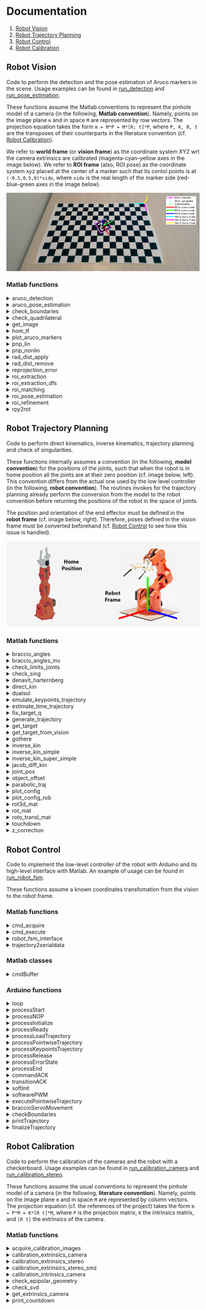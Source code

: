 # Documentation

1. [Robot Vision](#robot-vision)
2. [Robot Trajectory Planning](#robot-trajectory-planning)
3. [Robot Control](#robot-control)
4. [Robot Calibration](#robot-calibration)

<a name="robot-vision"></a>
## Robot Vision

Code to perform the detection and the pose estimation of Aruco markers in the scene. Usage examples can be found in [run_detection](../src/scripts/run_detection.m) and [run_pose_estimation](../src/scripts/run_pose_estimation.m).

These functions assume the Matlab conventions to represent the pinhole model of a camera (in the following, **Matlab convention**). Namely, points on the image plane `m` and in space `M` are represented by row vectors. The projection equation takes the form `m = M*P = M*[R; t]*P`, where `P, K, R, t` are the transposes of their counterparts in the literature convention (cf. [Robot Calibration](#robot-calibration)).

We refer to **world frame** (or **vision frame**) as the coordinate system XYZ wrt the camera extrinsics are calibrated (magenta-cyan-yellow axes in the image below). We refer to **ROI frame** (also, ROI pose) as the coordinate system xyz placed at the center of a marker such that its contol points is at `(-0.5,0.5,0)*side`, where `side` is the real length of the marker side (red-blue-green axes in the image below).

![FrameVision](./frame_vision.png)

### Matlab functions

<!-- aruco_detection matlab function -->
<details>
    <summary>
        aruco_detection
    </summary>

Build the Aruco detection pipeline. It executes in order the functions roi_extraction(...), roi_refinement(...), roi_matching(...).

    [rois_matched, i_arucos, stats] = aruco_detection(img, aruco_markers, varargin)

Input arguments:
+ **img**: input image
+ **ruco_markers**: markers to be matched
+ **varargin**: collection of optional parameters, cf. the official Matlab documentation

Parameters:
+ **'verbose'**: verbose level of the function (0, 1)
    + 0: show nothing
    + 1: show log in the command window
+ Refer to roi_extraction(...), roi_refinement(...), roi_matching(...) for details about further allowed parameters.

Output arguments:
+ **rois_matched**: ROIs matched with the markers
+ **i_arucos**: indices of the markers matched with the rois_matched
+ **stats**: struct with some performance statistics
    + number of ROIs extracted/refined
    + times of ROIs extraction/refinement/matching
</details>

<!-- aruco_pose_estimation matlab function -->
<details>
    <summary>
        aruco_pose_estimation
    </summary>

Build the Aruco pose estimation pipeline. It executes in order the functions aruco_detection(...), roi_pose_estimation(...).

    [rois, i_arucos, rois_R, rois_t] = aruco_pose_estimation(img, aruco_markers, aruco_real_sides, K, R_cam, t_cam, k, varargin)

Input arguments:
+ **img**:                input image
+ **aruco_markers**:      markers to be matched
+ **aruco_real_sides**:   real world lengths of the sides of the markers [cm]
+ **K**:                  intrisics matrix of the camera (Matlab convention)
+ **R_cam**:              rotation matrix of the camera extrinsics in the world frame (Matlab convention)
+ **t_cam**:              translation vector of the camera extrinsics in the world frame (Matlab convention)
+ **k**:                  radial distortion coefficients of the camera
+ **varargin**:           collection of optional parameters, cf. the official Matlab documentation

Parameters:
+ **'verbose'**: verbose level of the function (0, 1)
    + 0: show nothing
    + 1: show log in the command window
+ Refer to aruco_detection(...), roi_pose_estimation(...) for details about further allowed parameters

Output arguments:
+ **rois**:               ROIs matched with the markers
+ **i_arucos**:           indices of the markers matched with the rois
+ **rois_R**:             rotation matrices of the roto-translations that map points from the ROIs frames into the world frame (Matlab convention)
+ **rois_t**:             translation vectors of the roto-translations that map points from the ROIs frames into the world frame (Matlab convention)
+ **stats**:              struct with some performance statistics
    + number of ROIs extracted/refined
    + times of ROIs extraction/refinement/matching and pose estimation    
    + reprojection errors of lin/nonlin PnP
</details>

<!-- check_boundaries matlab function -->
<details>
    <summary>
        check_boundaries
    </summary>

Return 1 if the point (i, j) in pixel coordinates is inside an image, whose size is defined by img_size.

    check_ans = check_boundaries(i, j, img_size)

Input arguments:
+ **i**:          i point coordinate (row)
+ **j**:          j point coordinate (column)
+ **img_size**:   1x2 [rows img limit, columns img limit]

Output arguments:
+ **check_ans**:  1 if the point is inside the image 0 otherwise
</details>

<!-- check_quadrilateral matlab function -->
<details>
    <summary>
        check_quadrilateral
    </summary>

Check if the set of input points defines the shape of a valid quadrilateral, i.e., it is close to the shape of a parallelogram.

    is_valid_quad = check_quadrilateral(points, varargin)

Input arguments:
+ **points**:   array Nx2 of points that defines the shape [ [x1,y1]; [x2,y2]; ... ; [xN,yN] ]
+ **varargin**: collection of optional parameters, cf. the official Matlab documentation

Parameters:
+ **'sum_angles_tol'**: tolerance on the sum of the internal angles [degrees]
+ **'parallelism_tol'**: tolerance on the angle between opposite sides [degrees]
+ **'side_th_low'**: lower threshold on the length of each side [pixels]
+ **'side_th_high'**: higher threshold on the length of each side [pixels]
+ **'angle_th_low'**: lower threshold on the internal angles [degrees]
+ **'angle_th_high'**: higher threshold on the internal angles [degrees]

Output arguments:
+ **is_valid_quad**: 1 if the shape is a valid quadrilateral 0 otherwise

NOTE: a shape is discarded when one of the following conditions is met:
+ sum of the internal angles > 360° + sum_angles_tol 
+ angle between opposide sides > parallelism_tol
+ length of a side < side_th_low
+ length of a side > side_th_high
+ value of an internal < angle_th_low
+ value of an internal > angle_th_high
</details>

<!-- get_image matlab function -->
<details>
    <summary>
        get_image
    </summary>

Acquire an image from camera or load an image from disk.

    img = get_image(img_source)

Input arguments:
+ **img_source**: webcam object or path to an image on disk

Output arguments:
+ **img**: image acquired from the camera or loaded from disk
</details>

<!-- hom_tf matlab function -->
<details>
    <summary>
        hom_tf
    </summary>

Apply the homogeneous transformation H to the set of points X. The points are arranged by rows X = [x1; ... ; xN] and Y = [y1; ... ; yN]. The transformation acts on the homogeneous coordinates, hom(Y) = hom(X)*H. If required, apply also radial distortion to the results.

    Y = hom_tf(X, H)

    Y = hom_tf(X, H, K, k)

Input arguments:
+ **X**: input set of points (inhomogeneous coordinates)
+ **H**: transformation between homogeneous coordinates (Matlab convention)
    + H 4x3 is a projection 
    + H 3x3 is a transformation in the projective plane
    + H 4x4 is a transformation in the projective space
+ **K**: intrisics matrix of the camera (optional)
+ **k**:  radial distortion coefficients of the camera (optional)

Output arguments:
+ **Y**: transformed set of points (inhomogeneous coordinates)

NOTE: if intrinsics K and radial distortion coefficients k are provided, the points Y must be 2D image points.
</details>

<!-- plot_aruco_markers matlab function -->
<details>
    <summary>
        plot_aruco_markers
    </summary>

Show the content of a set of Aruco markers.

    plot_aruco_markers(aruco_markers)

Input arguments:
+ **aruco_markers**: cell array containing the Aruco markers
</details>

<!-- pnp_lin matlab function -->
<details>
    <summary>
        pnp_lin
    </summary>

Perspective-n-Points (PnP) from 3D-2D correspondences. It finds the camera extrinsics R, t wrt the frame of the 3D points from a set of 3D-2D correspondences. The algorithm assumes coplanar 3D points, i.e. with z=0. Also the RMS value of the reprojection errors is returned.

    [R, t, reproj_err] = pnp_lin(X_image, X_world, K)
    
Input arguments:
+ **X_image**:    Nx2 array, 2D image points
+ **X_world**:    Nx3 array, 3D world points ( X_world(:,3) = 0 )
+ **K**:          intrisics matrix of the camera

Output arguments:
+ **R**:          rotation matrix of the camera extrinsics
+ **t**:          translation vector of the camera extrinsics
+ **reproj_err**: reprojection error (RMS value)

NOTE: Matlab convention is assumed, `X_image = X_world*[R; t]*K`.
</details>

<!-- pnp_nonlin matlab function -->
<details>
    <summary>
        pnp_nonlin
    </summary>

Non-linear refinement of Perspective-n-Points (PnP) from 3D-2D correspondences. It iterativelly refines the input camera extrinsics through inimization of the reprojection errors of a set of 3D-2D correspondences. Also the RMS value of the final reprojection errors is returned.

    [R, t, reproj_err] = pnp_nonlin(R0, t0, X_image, X_world, K, k)

Input arguments:
+ **R0**:         initial guess for the rotation matrix of the camera extrinsics, e.g., calculated with pnp_lin(...)
+ **t0**:         initial guess for the translation vector of the camera extrinsics, e.g., calculated with pnp_lin(...)
+ **X_image**:    Nx2 array, 2D image points
+ **X_world**:    Nx3 array, 3D world points
+ **K**:          intrisics matrix of the camera
+ **k**:          radial distortion coefficients of the camera

Output arguments:
+ **R**:          rotation matrix of the (refined) camera extrinsics
+ **t**:          translation vector of the (refined) camera extrinsics
+ **reproj_err**: reprojection error (RMS value)

NOTE: Matlab convention is assumed, `X_image = fd( X_world*[R; t]*K)` where `fd` is the function that applies the radial distortion.
</details>

<!-- rad_dist_apply matlab function -->
<details>
    <summary>
        rad_dist_apply
    </summary>

Return the distorted pixel coordinates from the true ones.

    [m_d, J_m] = rad_dist_apply(m, K, k)

Input arguments:
+ **m**:      Nx2 array, undistorted image points
+ **K**:      intrisics matrix of the camera (Matlab convention)
+ **k**:      radial distortion coefficients of the camera

Output arguments:
+ **m_d**:    Nx2 array, distorted image points
+ **J_m**:    cell array of Jacobians of m_d wrt m (2x2 matrices)
</details>

<!-- rad_dist_remove matlab function -->
<details>
    <summary>
        rad_dist_remove
    </summary>

Return the true pixel coordinates from the distorted ones (solving a non-linear iterative LS problem).

    [m, err] = rad_dist_remove(m_d, K, k)

Input arguments:
+ **m_d**:    Nx2 array, distorted image points
+ **K**:      intrisics matrix of the camera (Matlab convention)
+ **k**:      radial distortion coefficients of the camera

Output arguments:
+ **m**:      Nx2 array, undistorted image points
+ **err**:    final error of the iterative solver (RMS value)
</details>

<!-- reprojection_error matlab function -->
<details>
    <summary>
        reprojection_error
    </summary>

Reprojection error of a 3D-2D correspondence. It finds the component-wise reprojection error between a 2D point and a 3D point. The Jacobian wrt the extrinsics of the camera is also returned.

    [err, J_ext] = reprojection_error(m, M, K, R, t, k)

Input arguments:
+ **m**:      Nx2 array, 2D image points
+ **M**:      Nx3 array, 3D world points
+ **K**:      intrisics matrix of the camera
+ **R**:      rotation matrix of the camera extrinsics
+ **t**:      translation vector of the camera extrinsics
+ **k**:      radial distortion coefficients of the camera

Output arguments:
+ **err**:    2Nx1 array, reprojection error between `m` and `reproj(M)`
+ **J_ext**:  2Nx12 array, Jacobian of err wrt the camera extrinsics `[R11,R21,R31,R12,R22,R32,R13,R23,R33,t1,t2,t3]`

NOTE: Matlab convention is assumed, `reproj(M) = fd( M*[R; t]*K )` where `fd` is the function that applies the radial distortion.
</details>

<!-- roi_extraction matlab function -->
<details>
    <summary>
        roi_extraction
    </summary>

Extract ROIs from the input image.

    [rois_raw, time] = roi_extraction(img, img_gray, varargin)

Input arguments:
+ **img**:      input image
+ **img_gray**: input image (grayscale)
+ **varargin**: collection of optional parameters, cf. the official Matlab documentation

Parameters:
+ **'method'**: choose the ROI extraction algorithm
    + 'adaptth-moore': adaptive thresholding + Moore-Neighbor tracing 
    + 'canny-dfs': Canny edge detector + DFS
    + 'canny-dfs-c': Canny edge detector + DFS C-implementation   
+ **'adaptth_sensitivity'**: sensitivity of the adaptive thresholding, cf. adaptthresh(...)
+ **'adaptth_statistic'**:	statistic of the adaptive thresholding, cf. adaptthresh(...)		
+ **'adaptth_neighborhood'**:	neighborhood size of the adaptive thresholding, cf. adaptthresh(...)			
+ **'canny_th_low'**: lower threshold of the Canny edge detector, cf. edge(...)
+ **'canny_th_high'**: higher threshold of the Canny edge detector, cf. edge(...)		
+ **'verbose'**: verbose level of the function (0, 1, 2)
    + 0: show nothing
    + 1: show the extracted ROIs
    + 2: show also the binarized image (if 'adaptth-moore') or the Canny+DFS output (if 'canny-dfs')

Output arguments:
+ **rois_raw**: extracted ROIs without any refinement
+ **time**: execution time (ignoring plots)
</details>

<!-- roi_extraction_dfs matlab function -->
<details>
    <summary>
        roi_extraction_dfs
    </summary>

Apply the depth-first search (DFS) algorithm to a picture filtered with the Canny edge detector (2D-Graph) and extract the connected components from it (set of points, set of tails).

    components = roi_extraction_dfs(img_canny)

Input arguments:
+ **img_canny**: input image filtered by Canny edge detector

Output arguments:
+ **components**: cell array of the connected components (points and tails)
    + components{i,1} is the set of points of the i-th component
    + components{i,2} is the set of tails of the i-th component
</details>

<!-- roi_matching matlab function -->
<details>
    <summary>
        roi_matching
    </summary>

Match the Aruco markers with the candidate ROIs.

    [rois_matched, i_rois_matched, i_arucos, time] = roi_matching(img, img_gray, rois_refined, i_rois_refined, aruco_markers, varargin)

Input arguments:
+ **img**: input image
+ **img_gray**: input image (grayscale)
+ **rois_refined**: candidated ROIs for matching with markers
+ **i_rois_refined**: indices of the rois_refined in the rois_raw cell array
+ **aruco_markers**: markers to be matched
+ **varargin**: collection of optional parameters, cf. the official Matlab documentation

Parameters:
+ **'roi_bb_padding'**: padding value of bounding boxes [pixels]
+ **'roi_h_side'**: side value of a ROI after homography [pixels]
+ **'roi_hamming_th'**: maximum value of hamming distance to detect a marker
+ **'verbose'**: verbose level of the function (0, 1, 2, 3)
    + 0: show nothing
    + 1: show the matched ROIs and the markers IDs
    + 2: show also the homographies of the matched ROIs
    + 3: show also the homographies of the unmatched ROIs

Output arguments:
+ **rois_matched**: matched ROIs among the candidated ROIs
+ **i_rois_matched**: indices of the rois_matched in the rois cell array
+ **i_arucos**: indices of the markers matched with the rois_matched
+ **time**: execution time (ignoring plots)
</details>

<!-- roi_pose_estimation matlab function -->
<details>
    <summary>
        roi_pose_estimation
    </summary>

Compute the poses of the matched ROIs in the world frame.

    [R, t, err_lin, err_nonlin, time] = roi_pose_estimation(img, rois, i_arucos, aruco_real_sides, K, R_cam, t_cam, k, varargin)

Input arguments:
+ **img**: input image
+ **rois**: ROIs matched with the markers
+ **i_arucos**: indices of the matched markers for every ROIs
+ **aruco_real_sides**: real world lengths of the sides of the markers [cm]
+ **K**: intrisics matrix of the camera (Matlab convention)
+ **R_cam**: rotation matrix of the camera extrinsics in the world frame (Matlab convention)
+ **t_cam**: translation vector of the camera extrinsics in the world frame (Matlab convention)
+ **k**: radial distortion coefficients of the camera
+ **varargin**: collection of optional parameters, cf. the official Matlab documentation

Parameters:
+ **'verbose'**: verbose level of the function (0, 1, 2)
    + 0: show nothing
    + 1: show the poses of the ROIs
    + 2: show also markers the IDs

Output arguments:
+ **R**: rotation matrices of the roto-translations that map points from the ROIs frames into the world frame (Matlab convention)
+ **t**: translation vectors of the roto-translations that map points from the ROIs frames into the world frame (Matlab convention)
+ **err_lin**: RMS values of reprojection errors (after linear PnP)
+ **err_nonlin**: RMS values of reprojection errors (after non-linear PnP)
+ **time**: execution time (ignoring plots)
</details>

<!-- roi_refinement matlab function -->
<details>
    <summary>
        roi_refinement
    </summary>

Refine and select the candidate ROIs for matching.

    [rois_refined, i_rois_refined, time] = roi_refinement(img, rois_raw, varargin)

Input arguments:
+ **img**: input image
+ **rois_raw**: input ROIs without any refinement
+ **varargin**: collection of optional parameters, cf. the official Matlab documentation

Parameters:
+ **'method'**: choose the ROI refinement algorithm
    + 'rdp': Ramer-Douglas–Peucker 
    + 'geometric': find the four extreme corners
+ **'roi_size_th'**: min #points required by each ROI to be processed
+ **'rdp_th'**: threshold of the Ramer-Douglas–Peucker algorithm, cf. reducepoly(...)
+ **'roi_sum_angles_tol'**: tolerance on the sum of the internal angles, cf. check_quadrilateral(...)
+ **'roi_parallelism_tol'**: tolerance on the angle between opposite sides, cf. check_quadrilateral(...)
+ **'roi_side_th_low'**: lower threshold on the length of each side normalized wrt the diagonal of the input image, cf. check_quadrilateral(...)
+ **'roi_side_th_high'**: higher threshold on the length of each side normalized wrt the diagonal of the input image, cf. check_quadrilateral(...)
+ **'roi_angle_th_low'**: lower threshold on the internal angles, cf. check_quadrilateral(...)
+ **'roi_angle_th_high'**: higher threshold on the internal angles, cf. check_quadrilateral(...)
+ **'verbose'**: verbose level of the function (0, 1, 2)
    + 0: show nothing
    + 1: show the refined ROIs
    + 2: show also the discarded ROIs

Output arguments:
+ **rois_refined**: refined and selected ROIs among the input ROIs
+ **i_rois_refined**: indices of the rois_refined in the rois_raw cell array
+ **time**: execution time (ignoring plots)

NOTE: to use Ramer-Douglas–Peucker ('rdp') Matlab >= 2019b is needed.
</details>

<!-- rpy2rot matlab function -->
<details>
    <summary>
        rpy2rot
    </summary>

Create a rotation matrix from its roll-pitch-yaw parameterization.

    [R, J_roll, J_pitch, J_yaw] = rpy2rot(a)

Input arguments:
+ **a**: [roll pitch yaw] aka XYZ parameterization of the rotation
    + a(1) = roll, rotation angle around x-axis
    + a(2) = pitch, rotation angle around y-axis
    + a(3) = yaw, rotation angle around z-axis

Output arguments:
+ **R**: rotation matrix, `R = Rx(roll)*Ry(pitch)*Rz(yaw)`
+ **J_roll**: Jacobian of R wrt roll
+ **J_pitch**: Jacobian of R wrt pitch
+ **J_yaw**: Jacobian of R wrt yaw
</details>

<a name="robot-trajectory-planning"></a>
## Robot Trajectory Planning

Code to perform direct kinematics, inverse kinematics, trajectory planning and check of singularities.

These functions internally assumes a convention (in the following, **model convention**) for the positions of the joints, such that when the robot is in home position all the joints are at their zero position (cf. image below, left). This convention differs from the actual one used by the low level controller (in the following, **robot convention**). The routines invokes for the trajectory planning already perform the conversion from the model to the robot convention before returning the positions of the robot in the space of joints.

The position and orientation of the end effector must be defined in the **robot frame** (cf. image below, right). Therefore, poses defined in the vision frame must be converted beforehand (cf. [Robot Control](#robot-control) to see how this issue is handled).

![FrameRobot](./frame_robot.png)

### Matlab functions

<!-- braccio_angles matlab function -->
<details>
    <summary>
        braccio_angles
    </summary>

Convert angles from model convention to robot convention.

    out = braccio_angles(in, post_corr, AHposition, THposition)

Input arguments:
+ **out**: NxQNUM-1 array, joints positions in model convention
+ **post_corr**: 1xQNUM-1 array, offsets to be applied a posteriori
+ **AHposition**: 1xQNUM-1 array, actual home position of Braccio
+ **THposition**: 1xQNUM-1 array, theoretical home position of Braccio

Output arguments:
+ **in**: NxQNUM-1 array, joints positions in robot convention
</details>      

<!-- braccio_angles_inv matlab function -->
<details>
    <summary>
        braccio_angles_inv
    </summary>

Convert angles from robot convention to model convention.

    in = braccio_angles_inv(out, post_corr, AHposition, THposition)

Input arguments:
+ **out**: NxQNUM-1 array, joints positions in robot convention
+ **post_corr**: 1xQNUM-1 array, offsets to be applied a posteriori
+ **AHposition**: 1xQNUM-1 array, actual home position of Braccio
+ **THposition**: 1xQNUM-1 array, theoretical home position of Braccio

Output arguments:
+ **in**: NxQNUM-1 array, joints positions in model convention
</details>

<!-- check_limits_joints matlab function -->
<details>
    <summary>
        check_limits_joints
    </summary>

Check if a given position in the joints space satisfy the constraints of the Braccio robot.

    check_ans = check_limits_joints(qrob)

Input arguments:
+ **qrob**: 1xQNUM array, joints position under test

Output arguments:
+ **check_ans**: 1 if qrob satisfy the constraints, 0 otherwise
</details>

<!-- check_sing matlab function -->
<details>
    <summary>
        check_sing
    </summary>

Check if there are singular configuration among a given set of points in the space of joints (in model convention).

    [sing_flag, sing_vec] = CHECK_SING(Q, braccio_params)

+ **Q**: NxQNUM-1 array, set of joints positions under test
+ **braccio_params**: 1xQNUM-1 array, real parameters of the Braccio robot, cf. direct_kin(...)

Output arguments:
+ **sing_flag**: 1 if at least one singularity is found, 0 otherwise
+ **sing_vec**: sing_vec(i) = 1 if Q(i,:) is singular, 0 otherwise
</details>

<!-- denavit_harternberg matlab function -->
<details>
    <summary>
        denavit_harternberg
    </summary>

Find the rototranslation between two reference frames using the Denavit-Hartenberg (DH) parameters.

    A = denavit_harternberg(theta, d, alpha, a)

Input arguments:
+ **theta**: DH parameter 'theta'
+ **d**: DH parameter 'd'
+ **alpha**: DH parameter 'alpha'
+ **a**: DH parameter 'a' (also known as 'r')

Output arguments:
+ **A**: 4x4 roto-translation defined by the DH parameters
</details>

<!-- direct_kin matlab function -->
<details>
    <summary>
        direct_kin
    </summary>

Compute the direct kinematics of the Braccio robot for a given joints position and a set of real parameters of the robot. With `njoints=QNUM-1` the direct kinematics for all the joints is computed. With `njoints<QNUM-1` the direct kinematics of only the first njoints is computed.

    Atot = direct_kin(q, njoints, braccio_params)

Input arguments:
+ **q**: 1xQNUM-1 array, joints position in model convention
+ **njoints**: number of joints to be considered for direct kinematics
+ **braccio_params**: 1xQNUM-1 array, real parameters of the Braccio robot
    + (1) = distance between ground and joint 1
    + (2) = distance between joint 1 and joint 2
    + (3) = distance between joint 2 and joint 3
    + (4) = distance between joint 3 and EF tip
    + (5) = 'a' (aka 'r') DH parameter for joint 5

Output arguments:
+ **Atot**: rototranslation matrix of direct kinematics
</details>

<!-- dualsol matlab function -->
<details>
    <summary>
        dualsol
    </summary>

For a given joints position in model convention, find the other one that preserves the end effector position and orientation ('dual position').

    qlocdual = dualsol(qloc)

Input arguments:
+ **qloc**: 1xQNUM-1 array, input joints position

Output arguments:
+ **qlocdual**: 1xQNUM-1 array, dual position of qloc
</details>

<!-- emulate_keypoints_trajectory matlab function -->
<details>
    <summary>
        emulate_keypoints_trajectory
    </summary>

Given a trajectory defined via keypoints return the actual trajectory followed by the robot. The actual trajectory is interpolated by the microcontroller with braccioServoMovement(...).

    trajectory_robot = emulate_keypoints_trajectory(start, trajectory)

Input arguments:
+ **start**: 1xQNUM array, starting point of the trajectory
+ **trajectory**: NxQNUM array, trajectory defined by keypoints

Output arguments:
+ **trajectory_robot**: MxQNUM array, interpolated trajectory (M>=N)
+ **key_idcs**: 1xN array, cointains index where trajectory_robot reaches the keypoints
</details>

<!-- estimate_time_trajectory matlab function -->
<details>
    <summary>
        estimate_time_trajectory
    </summary>

Estimate the time to execute a trajectory on the robot.

    time = estimate_time_trajectory(type_trajectory, trajectory, current_q, delta_t)

Input arguments:
+ **type_trajectory**: type of trajectory, cf. generate_trajectory(...)
    + 'pointwise': trajectory defined point by point
    + 'keypoints': trajectory defined via keypoints to be interpolated
+ **trajectory**: NxQNUM array, points of the trajectory
+ **current_q**: 1xQNUM array, current position of the robot (joints)
+ **delta_t**: timestep of the trajectory execution

Output arguments:
+ **time**: estimated execution time of the trajectory
</details>

<!-- fix_target_q matlab function -->
<details>
    <summary>
        fix_target_q
    </summary>

Add a small overshoot to the trajectory of the first joint during the movement to a target position.

    target_q_fix = fix_target_q(target_q, current_q, last_q)

Input arguments:
+ **target_q**: 1xQNUM array, target position in joints space
+ **current_q**: 1xQNUM array, current position in joints space
+ **last_q**: 1xQNUM array, last position in joints space

Output arguments:
+ **target_q_fix**: 3xQNUM array, fixed target position
</details>

<!-- generate_trajectory matlab function -->
<details>
    <summary>
        generate_trajectory
    </summary>

High level interface to generate robot trajectories. Trajectories defined pointwise (P) and via keypoints (K) can be generated. The latter ones require a low level controller that interpolate between keypoints to be executed on the robot.

    [trajectory, time_trajectory, confirm] = generate_trajectory(method, current_q, delta_t, cam, vision_args, trajectory_planning_args, fn_cam2robot_coords, fn_robot_input)

Input arguments:
+ **method**: method used to generate the trajectory
    + 'back-home': go back to the home position (K)
    + 'move-q': move to a position in joints space (K)
    + 'move-t-npoints': move to n positions in 3D space (K)
    + 'move-t-pointwise': move to a position in 3D space from home (P)
    + 'move-t': move to a position in 3D space (K)
    + 'grasp': grasp a object in a position in 3D space (K)
    + 'grasp-parabola': as 'grasp', with a parabolic trajectory (K)
+ **home_q**: 1xQNUM array, home position of the robot (joints)
+ **current_q**:1xQNUM array, current position of the robot (joints)
+ **delta_t**: timestep of the trajectory execution
+ **cam**: webcam object of the camera, cf. webcam(...)
+ **vision_args**: struct of vision parameters, cf. get_target_from_vision(...)
+ **trajectory_planning_args**: struct of trajectory planning parameters
+ **fn_cam2robot_coords**: function to convert points from vision to robot frame 
+ **fn_robot_input**: function to acquire input, cf. input(...) or cmdBuffer

trajectory_planning_args struct:
+ braccio_params: parameters of the robot, cf. direct_kin(...)
+ z_min: minimum z-value of target points [mm], in robot frame
+ joint_safety_radius: minimum distance that joints have to mantain from the ground [mm], in robot frame
+ box_coords_grasp: destination of 'grasp' [cm], in vision frame
+ box_coords_grasp_parabola: as above but for 'grasp-parabola' [cm]
+ touchdown_verbose: verbosity level of touchdown(...)
+ gothere_verbose: verbosity level of gothere(...)
+ parabolic_traj_verbose: verbosity level of parabolic_traj(...)
+ objects_dict: parameters of the objects to be grasped, cf. object_offset(...)

Output arguments:
+ **trajectory**: NxQNUM array of the generated N-points trajectory
+ **time_trajectory**: estimated execution time of the trajectory
+ **confirm**: flag to confirm or cancel execution of the trajectory

NOTE: this function requires the MATLAB Support Package for USB Webcams. For details regarding vision_args refers to get_target_from_vision(...).
</details>

<!-- get_target matlab function -->
<details>
    <summary>
        get_target
    </summary>

Retrieve the position of a target in the scene (world frame).

    [target, i_aruco] = get_target(method, QNUM, cam, vision_args, fn_robot_input)

Input arguments:
+ **method**: type of target acquisition
    + 'q': position in joint space from user
    + '3d-npoints': n positions in 3d space from user (world frame)
    + '3d-vision': position in 3d space from user or camera (world frame)
+ **QNUM**: number of joints of the robot
+ **cam**: webcam object of the camera, cf. webcam(...)
+ **vision_args**: struct of vision parameters
+ **fn_robot_input**: function to acquire input, cf. input(...) or cmdBuffer

Output arguments:
+ **target**: position ot the chosen target (world frame)
+ **i_aruco**: id of the marker associated to the target (0 if none)

NOTE: this function requires the MATLAB Support Package for USB Webcams. For details regarding vision_args refers to get_target_from_vision(...).
</details>

<!-- get_target_from_vision matlab function -->
<details>
    <summary>
        get_target_from_vision
    </summary>

Retrieve the position of a chosen marker in the scene observed by a camera (world frame).

    [t, R, i_aruco] = GET_TARGET_FROM_VISION(cam, vision_args, fn_robot_input)

Input arguments:
+ **cam**: webcam object of the camera, cf. webcam(...)
+ **vision_args**: struct of vision parameters, cf. below
+ **fn_robot_input**: function to acquire input, cf. input(...) or cmdBuffer

The struct vision_args contains the positional arguments and parameters of aruco_pose_estimation(...).

Output arguments:
+ **t**: translation vector of the roto-translation that maps points from the target frame into the world frame (Matlab convention)
+ **R**: rotation matrix of the roto-translation that maps points from the target frame into the world frame (Matlab convention)
+ **i_aruco**: id of the marker correspondent to the target
</details>

<!-- gothere matlab function -->
<details>
    <summary>
        gothere
    </summary>

Returns the angular positions of the joints for a given spatial position of the end effector. The function explores all the configurations of the 4th joint and it finds the first one that satisfy inverse kinematics. The rationale behind this choice is to decide autonomously the end effector orientation in order to reach positions in the largest workspace possible. Moreover, if a previous position of the robot is provided, the algorithm choose the solution that is closest to it in joints space.

    [qrob, errorflag, q] = gothere(braccio_params, x, y, z, roll, grasp, offset, q_pre, post_corr, home, varargin)

Input arguments:
+ **braccio_params**: 1xQNUM-1 array, real parameters of the Braccio robot, cf. direct_kin(...)
+ **x**: target x-position of end effector (robot frame)
+ **y**: target y-position of end effector (robot frame)
+ **z**: target z-position of end effector (robot frame)
+ **roll**: target position of the 5th joint (roll)
+ **grasp**: target position of the 6th joint (gripper)
+ **offset**: offset along z-axis of the 5th joint frame origin
+ **q_pre**: 1xQNUM array, previous position of the robot (optional)
+ **post_corr**: 1xQNUM-1 array, offsets to be applied a posteriori cf. braccio_angles(...)
+ **home**: 1xQNUM array, home position of the robot
+ **varargin**: collection of optional parameters, cf. the official Matlab documentation

Parameters:
+ **'verbose'**: verbose level of the function (0, 1)
    + 0: show nothing
    + 1: show the solution found

Output arguments:
+ **qrob**: 1xQNUM array, target position of joints (robot convention)
+ **errorflag**: 1 if either the solution does not satisfy the robot constraints or the fsolve routine fails, 0 otherwise
+ **q**: 1xQNUM array, target positions of "encoders" (debugging)
</details>

<!-- inverse_kin matlab function -->
<details>
    <summary>
        inverse_kin
    </summary>

Solve the general problem of inverse kinematics for a given position and orientation of the end effector.

    [qloc, fval, info] = inverse_kin(transl, eulr, startingpos_in, braccio_params)

Input arguments:
+ **transl**: translation vector of the end effector
+ **eulr**: euler angles of the rotation of the end effector
+ **startingpos_in**: 1xQNUM-1 array, initial guess for the solver
+ **braccio_params**: 1xQNUM-1 array, real parameters of the Braccio robot, cf. direct_kin(...)

Output arguments:
+ **qloc**: 1xQNUM-1 array, solution found (model convention)
+ **fval**: final residual of the solver
+ **info**: final flag of the solver

NOTE: this method is rather unstable, cf. inverse_kin_super_simple(...) for a more stable solution.
</details>

<!-- inverse_kin_simple matlab function -->
<details>
    <summary>
        inverse_kin_simple
    </summary>

Solve the problem of inverse kinematics for a given position and orientation of the end effector. Differently to the function inverse_kin(...) it calculates the 1st and the 5th joints positions via geometric considerations. Then, it solves a simplified version of the inverse kinematics problem on the remaining 3 joints (2-3-4).

    [qloc, fval, info] = inverse_kin_simple(transl, eulr, startingpos_in, braccio_params)

Input arguments:
+ **transl**: translation vector of the end effector
+ **eulr**: euler angles of the rotation of the end effector
+ **startingpos_in**: 1xQNUM-1 array, initial guess for the solver
+ **braccio_params**: 1xQNUM-1 array, real parameters of the Braccio robot, cf. direct_kin(...)
  
Output arguments:
+ **qloc**: 1xQNUM-1 array, solution found (model convention)
+ **fval**: final residual of the solver
+ **info**: final flag of the solver
</details>

<!-- inverse_kin_super_simple matlab function -->
<details>
    <summary>
        inverse_kin_super_simple
    </summary>

Solve the problem of inverse kinematics for a given position of the end effector. Differently to the function inverse_kin(...) it calculates the 1st and the 5th joints positions via geometric considerations. Differently to the function inverse_kin_simple(...), it receives as input the target position of the 4th joint. Then, it solves a super-simplified version of the inverse kinematics problem on the remaining 2 joints (2-3).

    [qloc, fval, info] = inverse_kin_super_simple(transl, joint4, startingpos_in, braccio_params)

Input arguments:
+ **transl**: translation vector of the end effector
+ **joint4**: angular position of the 4th joint 
+ **startingpos_in**: 1xQNUM-1 array, initial guess for the solver
+ **braccio_params**: 1xQNUM-1 array, real parameters of the Braccio robot, cf. direct_kin(...)

Output arguments:
+ **qloc**: 1xQNUM-1 array, solution found (model convention)
+ **fval**: final residual of the solver
+ **info**: final flag of the solver
</details>           

<!-- jacob_diff_kin matlab function -->
<details>
    <summary>
        jacob_diff_kin
    </summary>

Compute the geometric Jacobian of the Braccio robot for a given position of the joints.

    J = jacob_diff_kin(q, braccio_params)

Input arguments:
+ **q**: 1xQNUM-1 array, joints positions in model convention
+ **braccio_params**: 1xQNUM-1 array, real parameters of the Braccio robot, cf. direct_kin(...)
+ **prism**: 1xnjoins logical array, true if the i-th joint is prismatic, false if it is rotoidal

Output arguments:
+ **J**: 6xQNUM-1 geometric Jacobian matrix of the robot
</details>

<!-- joint_pos matlab function -->
<details>
    <summary>
        joint_pos
    </summary>

Compute the spatial position of the joints in workspace.

     Jpos = joints_pos(q, braccio_params)

Input arguments:
+ **q**: 1xQNUM-1 array, joints positions in model convention
+ **braccio_params**: 1xQNUM-1 array, real parameters of the Braccio robot, cf. direct_kin(...)

Output arguments:
+ **Jpos**: QNUMx1x3 x,y,and z joint position in workspace (robot convention)
</details>

<!-- object_offset matlab function -->
<details>
    <summary>
        object_offset
    </summary>

Find the offset of the end-effector position to adjust the grasping position on the basis of object data (in robot coordinates).

    dt = object_offset(dh, dr, t, nz)

Input arguments:
+ **dh**: height offset in object frame
+ **dr**: radial offset in robot frame
+ **t**: [x,y,z] is the initial position of the end-effector in robot frame
+ **nz**: normal versor along which dh is applied (default [0 0 1])

Output arguments:
+ **dt**: [dx,dy,dz] is the position offset of the end-effector in robot frame
</details>

<!-- parabolic_traj matlab function -->
<details>
    <summary>
        parabolic_traj
    </summary>

Function that computes a parabolic trajectory in cylindrical coordinates between the points p1 and p2 with apex at z_ap. It then solves the inverse kinematics problem for a set of keypoints of the trajectory and return the solutions found in joints space. If z_ap is set to 'auto', the maximum apex (up to a safe margin) is found.

    [Q_def, error_flag] = parabolic_traj(p1, p2, z_ap, roll_in, npoints, braccio_params, grasp, offset, post_corr, home, VERBOSE)      

Input arguments:
+ **p1**: 1x3 array, starting point of the end effector
+ **p2**: 1x3 array, ending point of the end effector
+ **z_ap**: z of the apex of the parabolic trajectory, set to 'auto' to automatically find the highest one
+ **roll_in**: initial position of the 5th joint
+ **npoints**: number of keypoints of the generated trajectory
+ **braccio_params**: 1xQNUM-1 array, real parameters of the Braccio robot, cf. direct_kin(...)
+ **grasp**: angular position of the 6th joint (gripper)
+ **offset**: offset along z-axis of the 5th joint frame origin
+ **post_corr**: 1xQNUM-1 array, offsets to be applied a posteriori cf. braccio_angles(...)
+ **home**: 1xQNUM array, home position of the robot
+ **VERBOSE**: verboose level of the function
    + 0: show nothing
    + 1: show the parabolic trajectory

Output arguments:
+ **Q_def**: npoints x QNUM array, keypoints of the trajectory in the space of joints (robot convention)
+ **error_flag**: 1 if for at least one of the keypoints either the solution does not satisfy the robot constraints or the fsolve routine fails, 0 otherwise
+ **Q_teo**: npoints x QNUM array, keypoints of the trajectory in model RF (without compensations)
</details>

<!-- plot_config matlab function -->
<details>
    <summary>
        plot_config
    </summary>

Given a input trajectory in joints space (model convention), plot the position and orientation of the end effector for each point of the trajectory. Moreover, plot the final robot configuration.

    [jointpos, Aloc_out] = plot_config(Q, braccio_params)

Input arguments:
+ **Q**: NxQNUM-1 array, trajectory in joints space
+ **braccio_params**: 1xQNUM-1 array, real parameters of the Braccio robot,cf. direct_kin(...)
+ **disp_kpts**: vector with indexes of keypoints to display
+ **plot_dual**: boolean, if true display with dashed line even the dual solution (the other sol if IK)

Output arguments:
+ **jointpos**: (QNUM-1)x3 array, final 3D position of joints
</details>

<!-- plot_config_rob matlab function -->
<details>
    <summary>
        plot_config_rob
    </summary>

Given a input trajectory in joints space (robot convention), plot the position and orientation of the end effector for each point of the trajectory. Moreover, plot the final robot configuration.

    jointpos = plot_config_rob(Q_rob, braccio_params, post_corr, home)

Input arguments:
+ **Q**: NxQNUM-1 array, trajectory in joints space
+ **braccio_params**: 1xQNUM-1 array, real parameters of the Braccio robot, cf. direct_kin(...)
+ **post_corr**: 1xQNUM-1 array, offsets to be applied a posteriori, cf. braccio_angles(...)
+ **home**: 1xQNUM array, home position of the robot

Output arguments:
+ **jointpos**: (QNUM-1)x3 array, final 3D position of joints
</details>

<!-- rot3d_mat matlab function -->
<details>
    <summary>
        rot3d_mat
    </summary>

Compute a rotation matrix in 3D space.

    R = rot3d_mat(eulr)
    
+ **eulr**: [phi theta psi] aka ZYZ parametrization of the rotation
    + eulr(1) rotation angle around z-axis
    + eulr(2) rotation angle around y-axis
    + eulr(3) rotation angle around z-axisaxis)

+ **R**: 3x3 rotation matrix, `R = Rz(psi)*Ry(theta)*Rz(phi)`
</details>

<!-- rot_mat matlab function -->
<details>
    <summary>
        rot_mat
    </summary>

Compute a rotation matrix in 2D space.

    R = rot_mat(alpha)

Input arguments:
+ **alpha**: rotation angle

Output arguments:
+ **R**: 2x2 rotation matrix
</details>

<!-- roto_transl_mat matlab function -->
<details>
    <summary>
        roto_transl_mat
    </summary>

Compute a rototranslation matrix in 3D space.

    Rt = roto_transl_mat(transl, eulr)

+ **transl**: translation vector
+ **eulr**: [phi theta psi] aka ZYZ parametrization of rotation, cf. rot3d_mat(...)

Output arguments:
+ **Rt**: 4x4 rototranslation matrix, `Rt = [R(eulr) transl; 0 1]`
</details>

<!-- touchdown matlab function -->
<details>
    <summary>
        touchdown
    </summary>

Function that computes a trajectory from the home position to a target point. The trajectory is composed by two parts. The former arrives to a certain position above the target moving all the joints with constant velocities. The latter is a vertical path to the target point that keeps the end effector orientation fixed.

    [Qrob, errorflag] = touchdown(braccio_params, x, y, z, post_corr, home, VERBOSE)

Input arguments:
+ **braccio_params**: 1xQNUM-1 array, real parameters of the Braccio robot, cf. direct_kin(...)
+ **x**: target x-position of end effector (robot frame)
+ **y**: target y-position of end effector (robot frame)
+ **z**: target z-position of end effector (robot frame)
+ **post_corr**: 1xQNUM-1 array, offsets to be applied a posteriori, cf. braccio_angles(...)
+ **home**: 1xQNUM array, home position of the robot
+ **VERBOSE**: verbose level of the function
    + 0: show nothing
    + 1: show the trajectory

Output arguments:
+ **Qrob**: 170xQNUM array, pointwise trajectory in the space of joints (robot convention)
+ **errorflag**: 1 if for at least one of the keypoints either the solution does not satisfy the robot constraint or the fsolve routine fails, 0 otherwise
+ **Q_tot**: 170xQNUM array, pointwise trajectory in the space of joints (model convention)

NOTE: do not use `z` too high (remain in `z<=40` mm), stay in the range `140<=r<=360` mm where `r=sqrt(x^2+y^2)`.
</details>


<!-- z_correction matlab function -->
<details>
    <summary>
        z_correction
    </summary>

Manual tuning of the joints positions in order to fix the z positions reached by the end effector.

    corr = z_correction(in, transl)

Input arguments:
+ **qloc**: 1xQNUM array, angular positions of the joints
+ **transl**: translation vector of the end effector

Output arguments:
+ **corr**: 1xQNUM array, corrected joints position
</details>

<a name="robot-control"></a>
## Robot Control

Code to implement the low-level controller of the robot with Arduino and its high-level interface with Matlab. An example of usage can be found in [run_robot_fsm](../src/scripts/run_robot_fsm.m).

These functions assume a known coordinates transfomation from the vision to the robot frame.

### Matlab functions

<!-- cmd_acquire matlab function -->
<details>
    <summary>
        cmd_acquire
    </summary>

Acquire a command that satisfy a given validation function. Both manual input from user and automatic input from buffer are supported.

    cmd = cmd_acquire(help, fn_val, fn_robot_input, cmd_ask_str, cmd_not_valid_str)

Input arguments:
+ **help**: help message to be displayed before acquisition
+ **fn_val**: validation function of the command
+ **fn_robot_input**: function to acquire input, cf. input(...) or cmdBuffer
+ **cmd_ask_str**: message to require a command (optional)
+ **cmd_not_valid_str**: message if the acquired command is invalid (optional)

Output arguments:
+ **cmd**: command acquired
</details>

<!-- cmd_execute matlab function -->
<details>
    <summary>
        cmd_execute
    </summary>

Execute a command on Arduino and wait for an acknowledge.

    cmd_err = cmd_execute(s, cmd, data_tx, cmd_ack_str, cmd_nack_str)

Input arguments:
+ **s**: object of the Arduino serial port, cf. serialport(...) 
+ **cmd**: command to be executed  
+ **data_tx**: data associated to the command
+ **cmd_ack_str**: ACK message (optional)
+ **cmd_nack_str**: missing ACK message (optional)

Output arguments:
+ **cmd_err**: 1 if ACK is missing, 0 otherwise
</details>

<!-- robot_fsm_interface matlab function -->
<details>
    <summary>
        robot_fsm_interface
    </summary>

High level interface with the robot FSM on Arduino.

    robot_fsm_interface(port, baud, cam, vision_args, trajectory_planning_args, fn_cam2robot_coords, fn_robot_input)

Input arguments:
+ **port**: port of the Arduino serial connection, cf. serialport(...)
+ **baud**: baud rate of the Arduino serial connection, cf. serialport(...)
+ **cam**: webcam object of the camera, cf. webcam(...)
+ **vision_args**: struct of vision parameters, cf. below
+ **trajectory_planning_args**: struct of trajectory planning parameters, cf. below
+ **fn_cam2robot_coords**: function to convert points from vision to robot frame 
+ **fn_robot_input**: function to acquire input, cf. input(...) or cmdBuffer

For details regarding vision_args and trajectory_planning_args refers to get_target_from_vision(...) and generate_trajectory(...) respectively.

NOTE: this function requires the MATLAB Support Package for USB Webcams.
</details>

<!-- trajectory2serialdata matlab function -->
<details>
    <summary>
        trajectory2serialdata
    </summary>

Prepare trajectory data to be sent to Arduino.

    data_tx = trajectory2serialdata(trajectory_type, delta_t, trajectory)

Input arguments:
+ **type_trajectory**: type of trajectory, cf. generate_trajectory(...)
    + 'pointwise': trajectory defined point by point
    + 'keypoints': trajectory defined via keypoints to be interpolated
+ **delta_t**: timestep of the trajectory execution
+ **trajectory**: NxQNUM array, points of the trajectory

Output arguments:
+ **data_tx**: trajectory data in the format required by Arduino
</details>

### Matlab classes

<!-- cmdBuffer matlab class -->
<details>
    <summary>
        cmdBuffer
    </summary>

Create a LIFO buffer to automatically provide input commands.

Properties:
+ **buffer**: cell array of input commands.

Methods:
+ **cmdBuffer**: constructor that set the initial buffer.
+ **getCmd**: get the last command and remove it from the buffer. The interface is the same of input(...)
+ **cmd2str**: convert a command to string to be plotted.
</details>

### Arduino functions

<!-- loop Arduino function -->
<details>
    <summary>
        loop
    </summary>

Run the finite-state-machine (FSM) of the robot.

    void loop()
</details>

<!-- processStart Arduino function -->
<details>
    <summary>
        processStart
    </summary>

START state of the FSM. Start serial connection with Matlab, send robot informations and go to the NOP state. 

    void processStart()
</details>

<!-- processNOP Arduino function -->
<details>
    <summary>
        processNOP
    </summary>

NOP state of the FSM. Robot turned off. Wait for user commands, do nothing in the meanwhile.

    void processNOP()
</details>

<!-- processInitialize Arduino function -->
<details>
    <summary>
        processInitialize
    </summary>

INITIALIZE state of the FSM. Initialize the robot and go to the READY state.

    void processInitialize()
</details>

<!-- processReady Arduino function -->
<details>
    <summary>
        processReady
    </summary>

READY state of the FSM. Robot initialized and ready to load/perform a trajectory.

    void processReady()
</details>

<!-- processLoadTrajectory Arduino function -->
<details>
    <summary>
        processLoadTrajectory
    </summary>

LOAD_TRAJECTORY state of the FSM. Load a trajectory from Matlab into the robot.

    void processLoadTrajectory()
</details>

<!-- processPointwiseTrajectory Arduino function -->
<details>
    <summary>
        processPointwiseTrajectory
    </summary>

POINTWISE_TRAJECTORY state of the FSM. Check the loaded trajectory and execute it as pointwise trajectory.

    void processPointwiseTrajectory()
</details>

<!-- processKeypointsTrajectory Arduino function -->
<details>
    <summary>
        processKeypointsTrajectory
    </summary>

KEYPOINTS_TRAJECTORY state of the FSM. Check the loaded trajectory and execute it as keypoints trajectory.

    void processKeypointsTrajectory()
</details>

<!-- processRelease Arduino function -->
<details>
    <summary>
        processRelease
    </summary>

RELEASE state of the FSM. Turn off the robot and go to the NOP state.

    void processRelease()
</details>

<!-- processErrorState Arduino function -->
<details>
    <summary>
        processErrorState
    </summary>

ERROR_STATE state of the FSM. Some error occured. The robot does not receive commands and can be turned off only. 

    void processErrorState()
</details>

<!-- processEnd Arduino function -->
<details>
    <summary>
        processEnd
    </summary>

END state of the FSM. Robot turned off and serial connection closed. Do nothing until the next reboot.

    void processEnd()
</details>

<!-- commandACK Arduino function -->
<details>
    <summary>
        commandACK
    </summary>

Write on the serial the last command received as ACK for Matlab.

    void commandACK(byte command)

Input arguments:
+ **command**: command to be written on the serial
</details>

<!-- transitionACK Arduino function -->
<details>
    <summary>
        transitionACK
    </summary>

 Write on the serial the last state transition as ACK for Matlab.

    void transitionACK(byte prevState, byte nextState)

Input arguments:
+ **prevState**: state before the transition
+ **nextState**: state after the transition
</details>

<!-- softInit Arduino function -->
<details>
    <summary>
        softInit
    </summary>

This function turn ON the Braccio robot softly and save it from brokes. The SOFT_INIT_CONTROL_PIN is used as a software PWM.

    void softInit(int soft_init_level)

Input arguments:
+ **soft_init_level**: the minimum value is -70, default value is 0 (SOFT_INIT_DEFAULT)
</details>

<!-- softwarePWM Arduino function -->
<details>
    <summary>
        softwarePWM
    </summary>

Software implementation of the PWM for the SOFT_START_CONTROL_PIN.

    void softwarePWM(int high_time, int low_time) {

Input arguments:
+ **high_time**: the time in the logic level high
+ **low_time**: the time in the logic level low
</details>

<!-- executePointwiseTrajectory Arduino function -->
<details>
    <summary>
        executePointwiseTrajectory
    </summary>

Execute a pointwise trajectory.

    bool executePointwiseTrajectory(int deltaT)

Input arguments:
+ **deltaT**: timestep of each point of the trajectory

Output arguments:
+ **end_task**: true if the trajectory is completed without errors, false otherwise
</details>

<!-- braccioServoMovement Arduino function -->
<details>
    <summary>
        braccioServoMovement
    </summary>

Interpolate and execute the trajectory between the current position and a target keypoint.

    bool braccioServoMovement(byte targetPosition[], int deltaT)

Input arguments:
+ **targetPosition**: target keypoint of the trajectory
+ **deltaT**: timestep of each point of the trajectory

Output arguments:
+ **end_task**: true if the trajectory is completed without errors, false otherwise
</details>

<!-- checkBoundaries Arduino function -->
<details>
    <summary>
        checkBoundaries
    </summary>

Check if a joints position satisfy the robot constraints.

    bool checkBoundaries(byte jointPositions[])

Input arguments:
+ **jointsPosition**: joints position under test

Output arguments:
+ **ans**: true if the robot constraints are satisfied, false otherwise
</details>

<!-- printTrajectory Arduino function -->
<details>
    <summary>
        printTrajectory
    </summary>

Print the loaded trajectory on the serial line in order to check it on Matlab.

    void printTrajectory()
</details>

<!-- finalizeTrajectory Arduino function -->
<details>
    <summary>
        finalizeTrajectory
    </summary>

After the execution of a trajectory, update the current position and reset the trajectory data.

    void finalizeTrajectory(byte finalPosition[])

Input arguments:
+ **finalPosition**: last position of the executed trajectory
</details>

<a name="robot-calibration"></a>
## Robot Calibration

Code to perform the calibration of the cameras and the robot with a checkerboard. Usage examples can be found in [run_calibration_camera](../src/scripts/run_calibration_camera.m) and [run_calibration_stereo](../src/scripts/run_calibration_stereo.m).

These functions assume the usual conventions to represent the pinhole model of a camera (in the following, **literature convention**). Namely, points on the image plane `m` and in space `M` are represented by column vectors. The projection equation (cf. the references of the project) takes the form `m = P*M = K*[R t]*M`, where `P` is the projection matrix, `K` the intrinsics matrix, and `[R t]` the extrinsics of the camera.

### Matlab functions

<!-- acquire_calibration_images matlab function -->
<details>
    <summary>
        acquire_calibration_images
    </summary>

Acquire some images of a checkerboard from a set of fixed cameras at the same time. These images can be used to calibrate the cameras with the SMZ algorithm.

    images = acquire_calibration_images(n_images, cameras, dirs_images)

Input arguments:
+ **n_images**: number of the images to be acquired from each camera
+ **cameras**: cell array of camera objects (cf. webcam(...))
+ **dirs_images**: cell array with the directory paths where to save the images

Output arguments:
+ **images**: cell array of acquired images. images{i,j} is the i-th image acquired from the j-th camera

NOTE: this function requires the MATLAB Support Package for USB Webcams.
</details>

<!-- calibration_extrinsics_camera matlab function -->
<details>
    <summary>
        calibration_extrinsics_camera
    </summary>

Retrive the rotation matrix and the translation vector (extrinsics) of a camera wrt a world frame attached to a checkerboard.

    [R_cam, t_cam] = calibration_extrinsics_camera(cam, K, k, step_size, grid_arrangement, cm2px_scale, dir)

Input arguments:
+ **cam**:                webcam object (cf. webcam(...))
+ **K**:                  intrinsics matrix of the camera (literature convention)
+ **k**:                  radial distortion coefficients of the camera
+ **step_size**:          side of the squares of the checkerboard [cm]
+ **grid_arrangement**:   [x-steps y-steps] steps of the checkerboard along x,y axes
+ **cm2px_scale**:        dimension in cm of 1 pixel of the rectified image
+ **dir**:                directory where to write/read the calibration files

Output arguments:
+ **R_cam**: rotation matrix of the camera extrinsics in the world frame (literature convention)
+ **t_cam**: translation vector of the camera extrinsics in the world frame (literature convention)

NOTE: this function requires the following packages:
+ MATLAB Support Package for USB Webcams
+ Computer Vision Toolkit (http://www.diegm.uniud.it/fusiello/demo/toolkit/)
</details>

<!-- calibration_extrinsics_stereo matlab function -->
<details>
    <summary>
        calibration_extrinsics_stereo
    </summary>

Retrieve the extrinsics and epipolar matrices of a stereo pair. The two cameras are assumed with known intrinsics and extrinsics wrt the same world frame.

    [delta_R, delta_t, E, F] = calibration_extrinsics_stereo(K1, R1, t1, K2, R2, t2, dir)

Input arguments:
+ **K1**:         intrinsics matrix of the first camera (literature convention)
+ **R1**:         rotation matrix of the extrinsics of the first camera in the world frame (literature convention)
+ **t1**:         translation vector of the extrinsics of the first camera in the world frame (literature convention)
+ **K2**:         intrinsics matrix of the second camera (literature convention)
+ **R2**:         rotation matrix of the extrinsics of the second camera in the world frame (literature convention)
+ **t2**:         translation vector of the extrinsics of the second camera in the world frame (literature convention)
+ **dir**:        name of the directory where to save the results

Output arguments:
+ **delta_R**:    rotation matrix of the extrinsics of the stereo pair with the first camera as reference (literature convention)
+ **delta_t**:    translation vector of the extrinsics of the stereo pair with the first camera as reference (literature convention)
+ **E**:          essential matrix of the stereo pair (literature convention)
+ **F**:          fundamental matrix of the stereo pair (literature convention)
</details>

<!-- calibration_extrinsics_stereo_smz matlab function -->
<details>
    <summary>
        calibration_extrinsics_stereo_smz
    </summary>

Retrieve the extrinsics and epipolar matrices of a stereo pair. The two cameras are assumed to be previously jointly calibrated with the SMZ algorithm and with fixed relative position afterwards.

    [delta_R, delta_t, E, F] = calibration_extrinsics_stereo_smz(P1, K1, P2, K2, dir)

Input arguments:
+ **P1**:         cell array of projection matrices returned by SMZ calibration of the first camera (literature convention)
+ **K1**:         intrinsics matrix of the first camera (literature convention)
+ **P2**:         cell array of projection matrices returned by SMZ calibration of the second camera (literature convention)
+ **K2**:         intrinsics matrix of the second camera (literature convention)
+ **dir**:        name of the directory where to save the results

Output arguments:
+ **delta_R**:    rotation matrix of the extrinsics of the stereo pair with the first camera as reference (literature convention)
+ **delta_t**:    translation vector of the extrinsics of the stereo pair with the first camera as reference (literature convention)
+ **E**:          essential matrix of the stereo pair (literature convention)
+ **F**:          fundamental matrix of the stereo pair (literature convention)
</details>

<!-- calibration_intrinsics_camera matlab function -->
<details>
    <summary>
        calibration_intrinsics_camera
    </summary>

Retrive the intrisics and radial distortion parameters of a camera using a set of checkerboard images (SMZ algorithm).

    [P, K, intrinsics] = calibration_intrinsics_camera(n_intrinsics, n_radial_dist, step_size, grid_arrangement, cm2px_scale, dir_images)

Input arguments:
+ **n_intrinsics**:       number of intrisics to be calibrated (4, 5)
    + 4: fx, fy, u0, v0
    + 5: fx, fy, u0, v0, skew
+ **n_radial_dist**:      number of the distortion coefficient to be calibrated (1, 2)
+ **step_size**:          side of the squares of the checkerboard [cm]
+ **grid_arrangement**:   [x-steps y-steps] steps of the checkerboard along x,y axes
+ **cm2px_scale**:        dimension in cm of 1 pixel of the rectified images   
+ **dir_images**:         path of the directory containing the checkerboard images  

Output arguments:
+ **P**:                cell array of projection matrices associated to the checkerboard images (literature convention)
+ **K**:                calibrated intrisics matrix (literature convention)
+ **intrinsics**:       table with intrinsics and radial distortion parameters 

NOTE: this function requires the Computer Vision Toolkit (http://www.diegm.uniud.it/fusiello/demo/toolkit/)
</details>

<!-- check_epipolar matlab function -->
<details>
    <summary>
        check_epipolar_geometry
    </summary>

Acquire two points from the two images of a stereo pair and compute the Longuet-Higgins equation between them.

    test = check_epipolar_geometry(cam1, cam2, F)

Input arguments:
+ **cam1**: camera object of the first camera (cf. webcam(...))
+ **cam2**: camera object of the second camera (cf. webcam(...))
+ **F**: fundamental matrix of the stereo pair (cam1 assumed as reference)

Output arguments:
+ **test**: value of the Longuet-Higgins equation `p2'*F*p1`, where `p1`, `p2` are the points acquired from the first and second camera respectively (in homogeneous coordinates)
</details>

<!-- check_svd matlab function -->
<details>
    <summary>
        check_svd
    </summary>

SVD test to check if arrays are (numerically) linearly dependent.

    sigma_svd = check_svd(X)

Input arguments:
+ **X**: cell array of candidated linearly dependent arrays

Output arguments:
+ **sigma_svd**: singolar values of the concatenated arrays
</details>

<!-- get_extrinsics_camera matlab function -->
<details>
    <summary>
        get_extrinsics_camera
    </summary>

Retrieve the extrinsics of a set of cameras from their projection matrices and intrinsics matrices.

    [R, t, G] = get_extrinsics_camera(P, K) 

Input arguments:
+ **P**: cell array of projection matrices (literature convention)
+ **K**: cell array of intrinsics matrices (literature convention)

Output arguments:
+ **R**: cell array of rotation matrices (literature convention)
+ **t**: cell array of translation vectors (literature convention)
+ **G**: cell array of `[R t; 0 1]` matrices (literature convention)
</details>

<!-- print_countdown matlab function -->
<details>
    <summary>
        print_countdown
    </summary>

Plot on the screen the countdown of length seconds.

    print_countdown(length)

Input arguments:
+ **length**: duration of the countdown [s]
</details>
